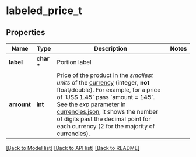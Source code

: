 # labeled_price_t

## Properties
Name | Type | Description | Notes
------------ | ------------- | ------------- | -------------
**label** | **char \*** | Portion label | 
**amount** | **int** | Price of the product in the *smallest units* of the [currency](https://core.telegram.org/bots/payments#supported-currencies) (integer, **not** float/double). For example, for a price of &#x60;US$ 1.45&#x60; pass &#x60;amount &#x3D; 145&#x60;. See the *exp* parameter in [currencies.json](https://core.telegram.org/bots/payments/currencies.json), it shows the number of digits past the decimal point for each currency (2 for the majority of currencies). | 

[[Back to Model list]](../README.md#documentation-for-models) [[Back to API list]](../README.md#documentation-for-api-endpoints) [[Back to README]](../README.md)


